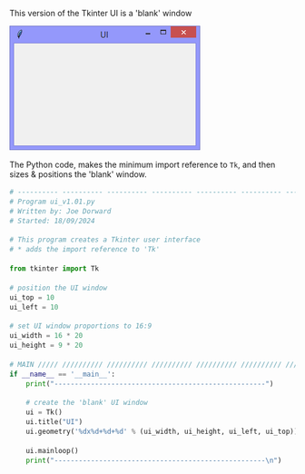 This version of the Tkinter UI is a 'blank' window

![ui_v1.01](illustrations/ui_v1.01.png)

The Python code, makes the minimum import reference to `Tk`, and then sizes & positions the 'blank' window.
```Python
# ---------- ---------- ---------- ---------- ---------- ---------- ---------- ----------
# Program ui_v1.01.py
# Written by: Joe Dorward
# Started: 18/09/2024

# This program creates a Tkinter user interface
# * adds the import reference to 'Tk'

from tkinter import Tk

# position the UI window
ui_top = 10
ui_left = 10

# set UI window proportions to 16:9
ui_width = 16 * 20
ui_height = 9 * 20

# MAIN ///// ////////// ////////// ////////// ////////// ////////// ////////// //////////
if __name__ == '__main__':        
    print("----------------------------------------------------")

    # create the 'blank' UI window
    ui = Tk()
    ui.title("UI")
    ui.geometry('%dx%d+%d+%d' % (ui_width, ui_height, ui_left, ui_top))

    ui.mainloop()
    print("----------------------------------------------------\n")
```

